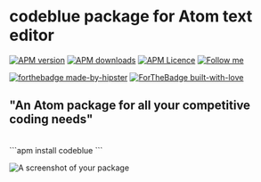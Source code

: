 # codeblue package for Atom text editor

[![APM version](https://img.shields.io/apm/v/codeblue?style=flat-square)](https://atom.io/packages/codeblue)
[![APM downloads](https://img.shields.io/apm/dm/codeblue?style=flat-square)](https://atom.io/packages/codeblue)
[![APM Licence](https://img.shields.io/badge/licence-MIT-orange?style=flat-square)](https://opensource.org/licences/MIT)
[![Follow me](https://img.shields.io/github/followers/blueedgetechno?label=follow%20me&style=social)](https://github.com/blueedgetechno)

[![forthebadge made-by-hipster](https://forthebadge.com/images/badges/built-by-hipsters.svg)](https://www.javascript.com/)
[![ForTheBadge built-with-love](http://ForTheBadge.com/images/badges/built-with-love.svg)](https://github.com/blueedgetechno)

## "An Atom package for all your competitive coding needs"
<br>
```apm install codeblue ```

![A screenshot of your package](https://raw.githubusercontent.com/blueedgetechno/codeblue/master/img/face.png)
